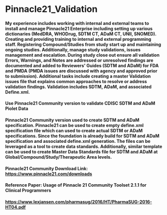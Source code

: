 # Pinnacle21_Validation
#### My experience includes working with internal and external teams to install and manage Pinnacle21 Enterprise including setting up various dictionaries (MedDRA, WHODrug, SDTM CT, ADaM CT, UNII, SNOMED). Creating and providing training to internal and external programming staff. Registering Compound/Studies from study start up and maintaining ongoing studies. Additionally, manage study validations, issues management and escalation. During study close out ensure all validation Errors, Warnings, and Notes are addressed or unresolved findings are documented and added to Reviewers' Guides (SDTM and ADaM) for FDA and PMDA (PMDA issues are discussed with agency and approved prior to submission). Additional tasks include creating a master Validation issues file that explains common approaches to resolve or address validation findings. Validation includes SDTM, ADaM, and associated Define.xml. 

#### Use Pinnacle21 Community version to validate CDISC SDTM and ADaM Piolet Data
#### Pinnacle21 Community version used to create SDTM and ADaM specification. Pinnacle21 can be used to create empty define.xml specification file which can used to create actual SDTM or ADaM specifications. Since the foundation is already build for SDTM and ADaM specification and associated define.xml generation. The files can be leveraged as a tool to create data standards. Additionally, similar template can be used to create Master Data Standards file for SDTM and ADaM at Global/Compound/Study/Therapeutic Area levels.

#### Pinnacle21 Community Download Link: https://www.pinnacle21.com/downloads 
#### Reference Paper: Usage of Pinnacle 21 Community Toolset 2.1.1 for Clinical Programmers
#### https://www.lexjansen.com/pharmasug/2016/HT/PharmaSUG-2016-HT04.pdf 

